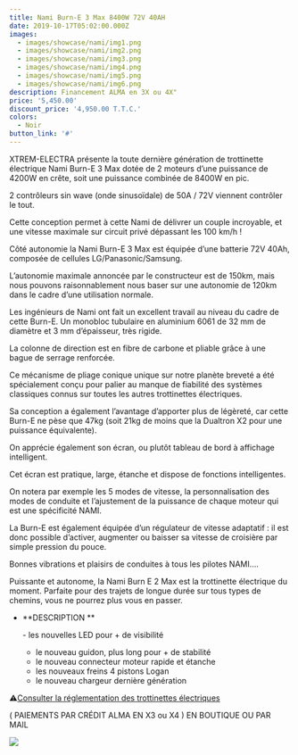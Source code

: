 ```yaml
---
title: Nami Burn-E 3 Max 8400W 72V 40AH
date: 2019-10-17T05:02:00.000Z
images:
  - images/showcase/nami/img1.png
  - images/showcase/nami/img2.png
  - images/showcase/nami/img3.png
  - images/showcase/nami/img4.png
  - images/showcase/nami/img5.png
  - images/showcase/nami/img6.png
description: Financement ALMA en 3X ou 4X"
price: '5,450.00'
discount_price: '4,950.00 T.T.C.'
colors:
  - Noir
button_link: '#'
---
```


XTREM-ELECTRA présente la toute dernière génération de trottinette électrique Nami Burn-E 3 Max dotée de 2 moteurs d’une puissance de 4200W en crête, soit une puissance combinée de 8400W en pic.

2 contrôleurs sin wave (onde sinusoïdale) de 50A / 72V viennent contrôler le tout.

Cette conception permet à cette Nami de délivrer un couple incroyable, et une vitesse maximale sur circuit privé dépassant les 100 km/h !

Côté autonomie la Nami Burn-E 3 Max est équipée d’une batterie 72V 40Ah, composée de cellules LG/Panasonic/Samsung.

L’autonomie maximale annoncée par le constructeur est de 150km, mais nous pouvons raisonnablement nous baser sur une autonomie de 120km dans le cadre d’une utilisation normale.

Les ingénieurs de Nami ont fait un excellent travail au niveau du cadre de cette Burn-E. Un monobloc tubulaire en aluminium 6061 de 32 mm de diamètre et 3 mm d’épaisseur, très rigide.

La colonne de direction est en fibre de carbone et pliable grâce à une bague de serrage renforcée.

Ce mécanisme de pliage conique unique sur notre planète  breveté a été spécialement conçu pour palier au manque de fiabilité des systèmes classiques connus sur toutes les autres trottinettes électriques.

Sa conception a également l’avantage d’apporter plus de légèreté, car cette Burn-E ne pèse que 47kg (soit 21kg de moins que la Dualtron X2 pour une puissance équivalente).

On apprécie également son écran, ou plutôt tableau de bord à affichage intelligent.

Cet écran est pratique, large, étanche et dispose de fonctions intelligentes.

On notera par exemple les 5 modes de vitesse, la personnalisation des modes de conduite et l’ajustement de la puissance de chaque moteur qui est une spécificité NAMI.

La Burn-E est également équipée d’un régulateur de vitesse adaptatif : il est donc possible d’activer, augmenter ou baisser sa vitesse de croisière par simple pression du pouce.

Bonnes vibrations et plaisirs de conduites à tous les pilotes NAMI….

Puissante et autonome, la Nami Burn E 2 Max est la trottinette électrique du moment. Parfaite pour des trajets de longue durée sur tous types de chemins, vous ne pourrez plus vous en passer.

* \*\*DESCRIPTION \*\*

  \- les nouvelles LED pour + de visibilité
  * le nouveau guidon, plus long pour + de stabilité
  * le nouveau connecteur moteur rapide et étanche
  * les nouveaux freins 4 pistons Logan
  * le nouveau chargeur dernière génération

⚠️[Consulter la réglementation des trottinettes électriques](/uploads/reglementation.pdf)

( PAIEMENTS PAR CRÉDIT ALMA EN X3 ou X4 ) EN BOUTIQUE OU PAR MAIL

![](/uploads/sans-titre-6.png)
